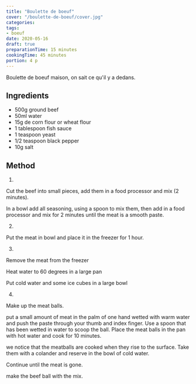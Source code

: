 ```yaml
---
title: "Boulette de boeuf"
cover: "/boulette-de-boeuf/cover.jpg"
categories:
tags:
- boeuf
date: 2020-05-16
draft: true
preparationTime: 15 minutes 
cookingTime: 45 minutes
portion: 4 p
---
```

Boulette de boeuf maison, on sait ce qu'il y a dedans.
<!--more--> 

## Ingredients

- 500g ground beef
- 50ml water
- 15g de corn flour or wheat flour
- 1 tablespoon fish sauce
- 1 teaspoon yeast
- 1/2 teaspoon black pepper
- 10g salt

## Method

1. 

Cut the beef into small pieces, add them in a food processor and mix (2 minutes).

In a bowl add all seasoning, using a spoon to mix them, then add in a food processor and mix for 2 minutes until the meat is a smooth paste.

2. 
Put the meat in bowl and place it in the freezer for 1 hour.

3. 
Remove the meat from the freezer

Heat water to 60 degrees in a large pan

Put cold water and some ice cubes in a large bowl

4. 
Make up the meat balls.

put a small amount of meat in the palm of one hand wetted with warm water and push the paste through your thumb and index finger. Use a spoon that has been wetted in water to scoop the ball. Place the meat balls in the pan with hot water and cook for 10 minutes.

we notice that the meatballs are cooked when they rise to the surface. Take them with a colander and reserve in the bowl of cold water.

Continue until the meat is gone.

make the beef ball with the mix.
  
 

  
 